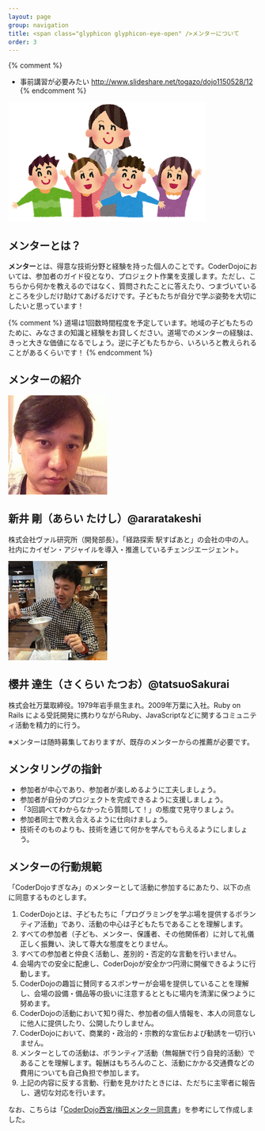 ```yaml
---
layout: page
group: navigation
title: <span class="glyphicon glyphicon-eye-open" />メンターについて
order: 3
---
```


{% comment %}
* 事前講習が必要みたい
http://www.slideshare.net/togazo/dojo1150528/12
{% endcomment %}

<img src="/images/teacher_woman.png" />

<!-- http://kata.coderdojo.com/wiki/Mentors_and_Volunteers_Information -->

## メンターとは？

**メンター**とは、得意な技術分野と経験を持った個人のことです。CoderDojoにおいては、参加者のガイド役となり、プロジェクト作業を支援します。ただし、こちらから何かを教えるのではなく、質問されたことに答えたり、つまづいているところを少しだけ助けてあげるだけです。子どもたちが自分で学ぶ姿勢を大切にしたいと思っています！

{% comment %}
道場は1回数時間程度を予定しています。地域の子どもたちのために、みなさまの知識と経験をお貸しください。道場でのメンターの経験は、きっと大きな価値になるでしょう。逆に子どもたちから、いろいろと教えられることがあるくらいです！
{% endcomment %}

## メンターの紹介

<div class="row">
  <div class="col-md-4">
    <div class="thumbnail">
      <img src="/images/araratakeshi.jpg" alt="araratakeshi">
      <div class="caption">
        <h2>新井 剛（あらい たけし）@araratakeshi</h2>
		<p>株式会社ヴァル研究所（開発部長）。「経路探索 駅すぱあと」の会社の中の人。社内にカイゼン・アジャイルを導入・推進しているチェンジエージェント。</p>
      </div>
    </div>
  </div>
  <div class="col-md-4">
    <div class="thumbnail">
      <img src="/images/tatsuoSakurai.jpg" alt="tasuoSakurai">
      <div class="caption">
        <h2>櫻井 達生（さくらい たつお）@tatsuoSakurai</h2>
		<p>株式会社万葉取締役。1979年岩手県生まれ。2009年万葉に入社。Ruby on Rails による受託開発に携わりながらRuby、JavaScriptなどに関するコミュニティ活動を精力的に行う。</p>
      </div>
    </div>
  </div>
</div>

※メンターは随時募集しておりますが、既存のメンターからの推薦が必要です。

## メンタリングの指針

* 参加者が中心であり、参加者が楽しめるように工夫しましょう。
* 参加者が自分のプロジェクトを完成できるように支援しましょう。
* 「3回調べてわからなかったら質問して！」の態度で見守りましょう。
* 参加者同士で教え合えるように仕向けましょう。
* 技術そのものよりも、技術を通じて何かを学んでもらえるようにしましょう。

## メンターの行動規範

「CoderDojoすぎなみ」のメンターとして活動に参加するにあたり、以下の点に同意するものとします。

1. CoderDojoとは、子どもたちに「プログラミングを学ぶ場を提供するボランティア活動」であり、活動の中心は子どもたちであることを理解します。
2. すべての参加者（子ども、メンター、保護者、その他関係者）に対して礼儀正しく振舞い、決して尊大な態度をとりません。
3. すべての参加者と仲良く活動し、差別的・否定的な言動を行いません。
4. 会場内での安全に配慮し、CoderDojoが安全かつ円滑に開催できるように行動します。
5. CoderDojoの趣旨に賛同するスポンサーが会場を提供していることを理解し、会場の設備・備品等の扱いに注意するとともに場内を清潔に保つように努めます。
6. CoderDojoの活動において知り得た、参加者の個人情報を、本人の同意なしに他人に提供したり、公開したりしません。
7. CoderDojoにおいて、商業的・政治的・宗教的な宣伝および勧誘を一切行いません。
8. メンターとしての活動は、ボランティア活動（無報酬で行う自発的活動）であることを理解します。報酬はもちろんのこと、活動にかかる交通費などの費用についても自己負担で参加します。
99. 上記の内容に反する言動、行動を見かけたときには、ただちに主宰者に報告し、適切な対応を行います。

なお、こちらは「[CoderDojo西宮/梅田メンター同意書](https://github.com/coderdojo-nishinomiya-umeda/document/blob/master/MentorAgreement.md)」を参考にして作成しました。
